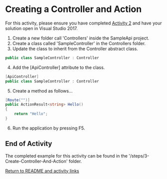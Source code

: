 # Creating a Controller and Action

For this activity, please ensure you have completed [Activity 2](2-CreateEmptyWebProject.md) and have your solution open in Visual Studio 2017.

1. Create a new folder call 'Controllers' inside the SampleApi project.
2. Create a class called 'SampleController' in the Controllers folder.
3. Update the class to inherit from the Controller abstract class.

``` csharp
public class SampleController : Controller
```

4. Add the  [ApiController] attribute to the class.

``` csharp
[ApiController]
public class SampleController : Controller
```

5. Create a method as follows...

``` csharp
[Route("")]
public ActionResult<string> Hello()
{
    return "Hello";
}
```

6. Run the application by pressing F5.

## End of Activity

The completed example for this activity can be found in the '/steps/3-Create-Controller-And-Action' folder.

[Return to README and activity links](../README.md)